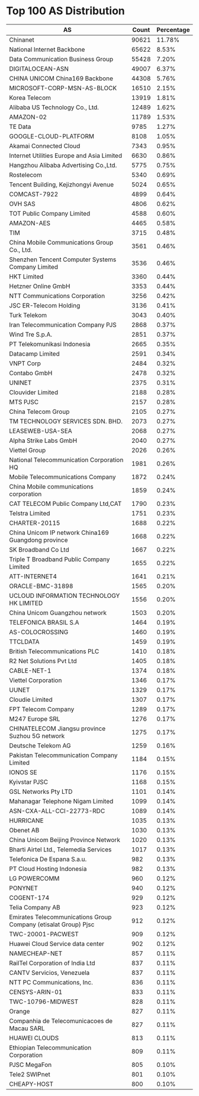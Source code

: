 # Top 100 AS Distribution
| AS | Count | Percentage |
|----|----|----|
| Chinanet | 90621 | 11.78% |
| National Internet Backbone | 65622 | 8.53% |
| Data Communication Business Group | 55428 | 7.20% |
| DIGITALOCEAN-ASN | 49007 | 6.37% |
| CHINA UNICOM China169 Backbone | 44308 | 5.76% |
| MICROSOFT-CORP-MSN-AS-BLOCK | 16510 | 2.15% |
| Korea Telecom | 13919 | 1.81% |
| Alibaba US Technology Co., Ltd. | 12489 | 1.62% |
| AMAZON-02 | 11789 | 1.53% |
| TE Data | 9785 | 1.27% |
| GOOGLE-CLOUD-PLATFORM | 8108 | 1.05% |
| Akamai Connected Cloud | 7343 | 0.95% |
| Internet Utilities Europe and Asia Limited | 6630 | 0.86% |
| Hangzhou Alibaba Advertising Co.,Ltd. | 5775 | 0.75% |
| Rostelecom | 5340 | 0.69% |
| Tencent Building, Kejizhongyi Avenue | 5024 | 0.65% |
| COMCAST-7922 | 4899 | 0.64% |
| OVH SAS | 4806 | 0.62% |
| TOT Public Company Limited | 4588 | 0.60% |
| AMAZON-AES | 4465 | 0.58% |
| TIM | 3715 | 0.48% |
| China Mobile Communications Group Co., Ltd. | 3561 | 0.46% |
| Shenzhen Tencent Computer Systems Company Limited | 3536 | 0.46% |
| HKT Limited | 3360 | 0.44% |
| Hetzner Online GmbH | 3353 | 0.44% |
| NTT Communications Corporation | 3256 | 0.42% |
| JSC ER-Telecom Holding | 3136 | 0.41% |
| Turk Telekom | 3043 | 0.40% |
| Iran Telecommunication Company PJS | 2868 | 0.37% |
| Wind Tre S.p.A. | 2851 | 0.37% |
| PT Telekomunikasi Indonesia | 2665 | 0.35% |
| Datacamp Limited | 2591 | 0.34% |
| VNPT Corp | 2484 | 0.32% |
| Contabo GmbH | 2478 | 0.32% |
| UNINET | 2375 | 0.31% |
| Clouvider Limited | 2188 | 0.28% |
| MTS PJSC | 2157 | 0.28% |
| China Telecom Group | 2105 | 0.27% |
| TM TECHNOLOGY SERVICES SDN. BHD. | 2073 | 0.27% |
| LEASEWEB-USA-SEA | 2068 | 0.27% |
| Alpha Strike Labs GmbH | 2040 | 0.27% |
| Viettel Group | 2026 | 0.26% |
| National Telecommunication Corporation HQ | 1981 | 0.26% |
| Mobile Telecommunications Company | 1872 | 0.24% |
| China Mobile communications corporation | 1859 | 0.24% |
| CAT TELECOM Public Company Ltd,CAT | 1790 | 0.23% |
| Telstra Limited | 1751 | 0.23% |
| CHARTER-20115 | 1688 | 0.22% |
| China Unicom IP network China169 Guangdong province | 1668 | 0.22% |
| SK Broadband Co Ltd | 1667 | 0.22% |
| Triple T Broadband Public Company Limited | 1655 | 0.22% |
| ATT-INTERNET4 | 1641 | 0.21% |
| ORACLE-BMC-31898 | 1565 | 0.20% |
| UCLOUD INFORMATION TECHNOLOGY HK LIMITED | 1556 | 0.20% |
| China Unicom Guangzhou network | 1503 | 0.20% |
| TELEFONICA BRASIL S.A | 1464 | 0.19% |
| AS-COLOCROSSING | 1460 | 0.19% |
| TTCLDATA | 1459 | 0.19% |
| British Telecommunications PLC | 1410 | 0.18% |
| R2 Net Solutions Pvt Ltd | 1405 | 0.18% |
| CABLE-NET-1 | 1374 | 0.18% |
| Viettel Corporation | 1346 | 0.17% |
| UUNET | 1329 | 0.17% |
| Cloudie Limited | 1307 | 0.17% |
| FPT Telecom Company | 1289 | 0.17% |
| M247 Europe SRL | 1276 | 0.17% |
| CHINATELECOM Jiangsu province Suzhou 5G network | 1275 | 0.17% |
| Deutsche Telekom AG | 1259 | 0.16% |
| Pakistan Telecommunication Company Limited | 1184 | 0.15% |
| IONOS SE | 1176 | 0.15% |
| Kyivstar PJSC | 1168 | 0.15% |
| GSL Networks Pty LTD | 1101 | 0.14% |
| Mahanagar Telephone Nigam Limited | 1099 | 0.14% |
| ASN-CXA-ALL-CCI-22773-RDC | 1089 | 0.14% |
| HURRICANE | 1035 | 0.13% |
| Obenet AB | 1030 | 0.13% |
| China Unicom Beijing Province Network | 1020 | 0.13% |
| Bharti Airtel Ltd., Telemedia Services | 1017 | 0.13% |
| Telefonica De Espana S.a.u. | 982 | 0.13% |
| PT Cloud Hosting Indonesia | 982 | 0.13% |
| LG POWERCOMM | 960 | 0.12% |
| PONYNET | 940 | 0.12% |
| COGENT-174 | 929 | 0.12% |
| Telia Company AB | 923 | 0.12% |
| Emirates Telecommunications Group Company (etisalat Group) Pjsc | 912 | 0.12% |
| TWC-20001-PACWEST | 909 | 0.12% |
| Huawei Cloud Service data center | 902 | 0.12% |
| NAMECHEAP-NET | 857 | 0.11% |
| RailTel Corporation of India Ltd | 837 | 0.11% |
| CANTV Servicios, Venezuela | 837 | 0.11% |
| NTT PC Communications, Inc. | 836 | 0.11% |
| CENSYS-ARIN-01 | 833 | 0.11% |
| TWC-10796-MIDWEST | 828 | 0.11% |
| Orange | 827 | 0.11% |
| Companhia de Telecomunicacoes de Macau SARL | 827 | 0.11% |
| HUAWEI CLOUDS | 813 | 0.11% |
| Ethiopian Telecommunication Corporation | 809 | 0.11% |
| PJSC MegaFon | 805 | 0.10% |
| Tele2 SWIPnet | 801 | 0.10% |
| CHEAPY-HOST | 800 | 0.10% |
